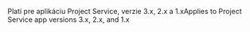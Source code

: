 <span data-ttu-id="296be-101">Platí pre aplikáciu Project Service, verzie 3.x, 2.x a 1.x</span><span class="sxs-lookup"><span data-stu-id="296be-101">Applies to Project Service app versions 3.x, 2.x, and 1.x</span></span>
